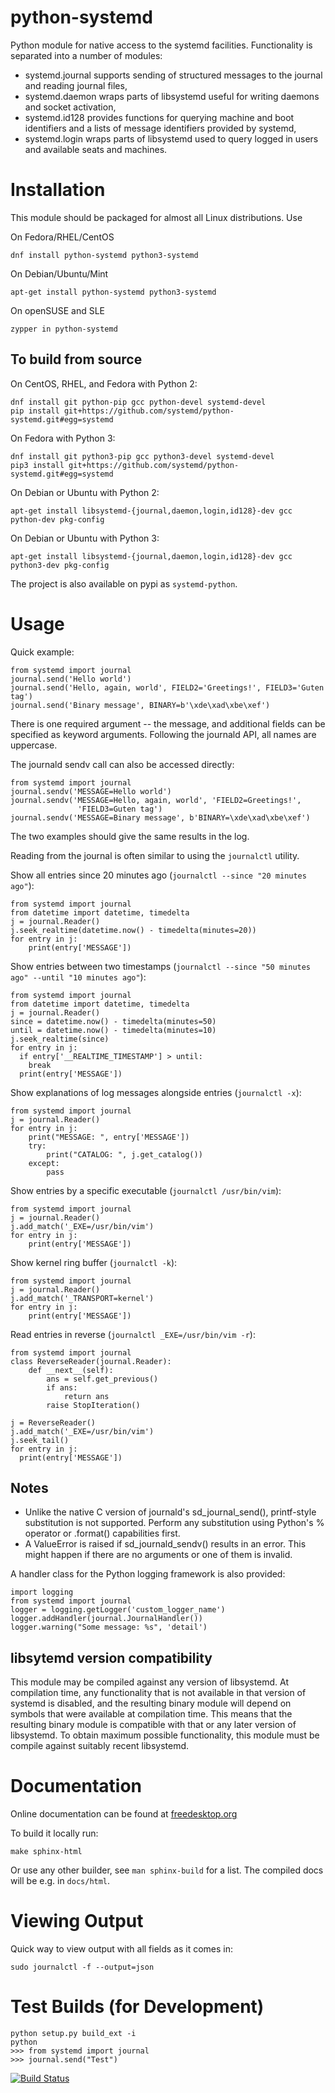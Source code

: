 python-systemd
===============

Python module for native access to the systemd facilities. Functionality
is separated into a number of modules:
- systemd.journal supports sending of structured messages to the journal
  and reading journal files,
- systemd.daemon wraps parts of libsystemd useful for writing daemons
  and socket activation,
- systemd.id128 provides functions for querying machine and boot identifiers
  and a lists of message identifiers provided by systemd,
- systemd.login wraps parts of libsystemd used to query logged in users
  and available seats and machines.

Installation
============

This module should be packaged for almost all Linux distributions. Use

On Fedora/RHEL/CentOS

    dnf install python-systemd python3-systemd

On Debian/Ubuntu/Mint

    apt-get install python-systemd python3-systemd

On openSUSE and SLE

    zypper in python-systemd

To build from source
--------------------

On CentOS, RHEL, and Fedora with Python 2:

    dnf install git python-pip gcc python-devel systemd-devel
    pip install git+https://github.com/systemd/python-systemd.git#egg=systemd

On Fedora with Python 3:

    dnf install git python3-pip gcc python3-devel systemd-devel
    pip3 install git+https://github.com/systemd/python-systemd.git#egg=systemd

On Debian or Ubuntu with Python 2:

    apt-get install libsystemd-{journal,daemon,login,id128}-dev gcc python-dev pkg-config

On Debian or Ubuntu with Python 3:

    apt-get install libsystemd-{journal,daemon,login,id128}-dev gcc python3-dev pkg-config

The project is also available on pypi as `systemd-python`.

Usage
=====

Quick example:

    from systemd import journal
    journal.send('Hello world')
    journal.send('Hello, again, world', FIELD2='Greetings!', FIELD3='Guten tag')
    journal.send('Binary message', BINARY=b'\xde\xad\xbe\xef')

There is one required argument -- the message, and additional fields
can be specified as keyword arguments. Following the journald API, all
names are uppercase.

The journald sendv call can also be accessed directly:

    from systemd import journal
    journal.sendv('MESSAGE=Hello world')
    journal.sendv('MESSAGE=Hello, again, world', 'FIELD2=Greetings!',
                   'FIELD3=Guten tag')
    journal.sendv('MESSAGE=Binary message', b'BINARY=\xde\xad\xbe\xef')

The two examples should give the same results in the log.

Reading from the journal is often similar to using the `journalctl` utility.

Show all entries since 20 minutes ago (`journalctl --since "20 minutes ago"`):

    from systemd import journal
    from datetime import datetime, timedelta
    j = journal.Reader()
    j.seek_realtime(datetime.now() - timedelta(minutes=20))
    for entry in j:
        print(entry['MESSAGE'])

Show entries between two timestamps (`journalctl --since "50 minutes ago" --until "10 minutes ago"`):

    from systemd import journal
    from datetime import datetime, timedelta
    j = journal.Reader()
    since = datetime.now() - timedelta(minutes=50)
    until = datetime.now() - timedelta(minutes=10)
    j.seek_realtime(since)
    for entry in j:
      if entry['__REALTIME_TIMESTAMP'] > until:
        break
      print(entry['MESSAGE'])

Show explanations of log messages alongside entries (`journalctl -x`):

    from systemd import journal
    j = journal.Reader()
    for entry in j:
        print("MESSAGE: ", entry['MESSAGE'])
        try:
            print("CATALOG: ", j.get_catalog())
        except:
            pass

Show entries by a specific executable (`journalctl /usr/bin/vim`):

    from systemd import journal
    j = journal.Reader()
    j.add_match('_EXE=/usr/bin/vim')
    for entry in j:
        print(entry['MESSAGE'])

Show kernel ring buffer (`journalctl -k`):

    from systemd import journal
    j = journal.Reader()
    j.add_match('_TRANSPORT=kernel')
    for entry in j:
        print(entry['MESSAGE'])

Read entries in reverse (`journalctl _EXE=/usr/bin/vim -r`):
  
    from systemd import journal
    class ReverseReader(journal.Reader):
        def __next__(self):
            ans = self.get_previous()
            if ans:
                return ans
            raise StopIteration()

    j = ReverseReader()
    j.add_match('_EXE=/usr/bin/vim')
    j.seek_tail()
    for entry in j:
      print(entry['MESSAGE'])


Notes
-----

 * Unlike the native C version of journald's sd_journal_send(),
   printf-style substitution is not supported. Perform any
   substitution using Python's % operator or .format() capabilities
   first.
 * A ValueError is raised if sd_journald_sendv() results in an error.
   This might happen if there are no arguments or one of them is
   invalid.

A handler class for the Python logging framework is also provided:

    import logging
    from systemd import journal
    logger = logging.getLogger('custom_logger_name')
    logger.addHandler(journal.JournalHandler())
    logger.warning("Some message: %s", 'detail')

libsytemd version compatibility
-------------------------------

This module may be compiled against any version of libsystemd. At
compilation time, any functionality that is not available in that
version of systemd is disabled, and the resulting binary module will
depend on symbols that were available at compilation time. This means
that the resulting binary module is compatible with that or any later
version of libsystemd. To obtain maximum possible functionality, this
module must be compile against suitably recent libsystemd.

Documentation
=============

Online documentation can be found at [freedesktop.org](https://www.freedesktop.org/software/systemd/python-systemd/)

To build it locally run:

    make sphinx-html

Or use any other builder, see `man sphinx-build` for a list. The compiled docs will be e.g. in `docs/html`.

Viewing Output
==============

Quick way to view output with all fields as it comes in:

    sudo journalctl -f --output=json

Test Builds (for Development)
=============================

    python setup.py build_ext -i
    python
    >>> from systemd import journal
    >>> journal.send("Test")

[![Build Status](https://semaphoreci.com/api/v1/projects/42d43c62-f6e5-4fd5-a93a-2b165e6be575/530946/badge.svg)](https://semaphoreci.com/zbyszek/python-systemd)
